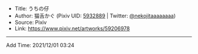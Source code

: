 - Title: うちの仔
- Author: 猫舌かぐ (Pixiv UID: [5932889](https://www.pixiv.net/users/5932889) | Twitter: [@nekojitaaaaaaaa](https://twitter.com/nekojitaaaaaaaa))
- Source: Pixiv
- Link: https://www.pixiv.net/artworks/59206978

---

Add Time: 2021/12/01 03:24